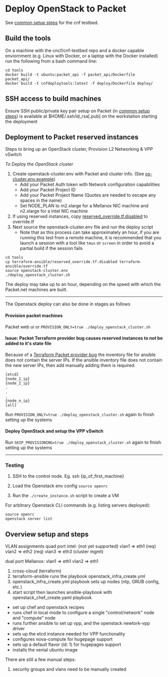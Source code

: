 # Deploy OpenStack to Packet

See [common setup steps](steps_to_deploy_testbed.mkd#common-steps) for the cnf testbed.

## Build the tools

On a machine with the cncf/cnf-testbed repo and a docker capable enviornment (e.g. Linux with Docker, or a laptop with the Docker installed) run the following from a bash command line:

```
cd tools
docker build -t ubuntu:packet_api -f packet_api/Dockerfile  packet_api/
docker build -t cnfdeploytools:latest -f deploy/Dockerfile deploy/
```

## SSH access to build machines

Ensure SSH public/private key pair setup on Packet (in [common setup steps](steps_to_deploy_testbed.mkd#common-steps)) is available at $HOME/.ssh/id_rsa[.pub] on the workstation starting the deployment

## Deployment to Packet reserved instances

Steps to bring up an OpenStack cluster, Provision L2 Networking & VPP vSwitch

_To Deploy the OpenStack cluster_
1. Create openstack-cluster.env with Packet and cluster info.  (See [os-cluster.env.example](tools/os-cluster.env.example))
   * Add your Packet Auth token with Network configuration capabilities
   * Add your Packet Project ID
   * Add your Packet Project Name (Quotes are needed to escape any spaces in the name)
   * Set NODE_PLAN to m2.xlarge for a Mellanox NIC machine and n2.xlarge for a Intel NIC machine
2. If using reserved instances, copy [reserved_override.tf.disabled](tools/terrafrom-ansible/reserved_override.tf.disabled) to override.tf
3. Next source the openstack-cluster.env file and run the deploy script
   * Note that as this process can take approximately an hour, if you are running this test from a remote machine, it is recommended that you launch a session with a tool like `tmux` or `screen` in order to avoid a partial build if the session fails


```
cd tools
cp terraform-ansible/reserved_override.tf.disabled terraform-ansible/override.tf
source openstack-cluster.env
./deploy_openstack_cluster.sh
```

The deploy may take up to an hour, depending on the speed with which the Packet.net machines are built.


---

The Openstack deploy can also be done in stages as follows

#### Provision packet machines

Packet web ui or `PROVISION_ONLY=true ./deploy_openstack_cluster.sh`

#### Issue: Packet Terraform provider bug causes reserved instances to not be added to it's state file

Because of a [Terraform Packet provider bug](https://github.com/cncf/cnf-testbed/issues/215) the inventory file for ansible does not contain the server IPs.  If the ansible inventory file does not contain the new server IPs, then add manually adding them is required.

```
[etcd]
{node_1_ip}
{node_2_ip}
.
.
.
{node_n_ip}
[all]
```



Run `PROVISION_ONLY=true ./deploy_openstack_cluster.sh` again to finish setting up the systems

#### Deploy OpenStack and setup the VPP vSwitch

Run `SKIP_PROVISIONING=true ./deploy_openstack_cluster.sh` again to finish setting up the systems


---


### Testing

1. SSH to the control node.  Eg.  ssh {ip_of_first_machine}

2. Load the Openstack env config `source openrc`

3. Run the `./create_instance.sh` script to create a VM


For arbitrary Openstack CLI commands (e.g. listing servers deployed):

```
source openrc
openstack server list
```


## Overview setup and steps

VLAN assignments
quad port intel:
{not yet supported}
  vlan1 => eth1 (req)
  vlan2 => eth2 (req)
  vlan3 => eth3 (cluster mgmt)

dual port Mellanox:
   vlan1 => eth1
   vlan2 => eth1


1. cross-cloud (terraform)
2. terraform-ansible runs the playbook openstack_infra_create.yml 
3. openstack_infra_create.yml playbook sets up nodes (ntp, GRUB config, etc.)
4. start script then launches ansible-playbook with openstack_chef_create.yaml playbook
  - set up chef and openstack recipes
  - runs chef in local mode to configure a single "control/network" node and "compute" node
  - runs further ansible to set up vpp, and the openstack newtork-vpp driver
  - sets up the etcd instance needed for VPP functionality
  - configures nova-compute for hugepage support
  - sets up a default flavor (id: 1) for hugepages support
  - installs the xenial ubuntu image

There are still a few manual steps:

1. security groups and vlans need to be manually created

